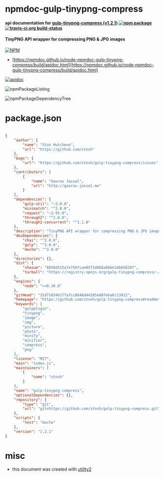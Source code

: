 # npmdoc-gulp-tinypng-compress

#### api documentation for  [gulp-tinypng-compress (v1.2.1)](https://github.com/stnvh/gulp-tinypng-compress#readme)  [![npm package](https://img.shields.io/npm/v/npmdoc-gulp-tinypng-compress.svg?style=flat-square)](https://www.npmjs.org/package/npmdoc-gulp-tinypng-compress) [![travis-ci.org build-status](https://api.travis-ci.org/npmdoc/node-npmdoc-gulp-tinypng-compress.svg)](https://travis-ci.org/npmdoc/node-npmdoc-gulp-tinypng-compress)

#### TinyPNG API wrapper for compressing PNG & JPG images

[![NPM](https://nodei.co/npm/gulp-tinypng-compress.png?downloads=true&downloadRank=true&stars=true)](https://www.npmjs.com/package/gulp-tinypng-compress)

- [https://npmdoc.github.io/node-npmdoc-gulp-tinypng-compress/build/apidoc.html](https://npmdoc.github.io/node-npmdoc-gulp-tinypng-compress/build/apidoc.html)

[![apidoc](https://npmdoc.github.io/node-npmdoc-gulp-tinypng-compress/build/screenCapture.buildCi.browser.%252Ftmp%252Fbuild%252Fapidoc.html.png)](https://npmdoc.github.io/node-npmdoc-gulp-tinypng-compress/build/apidoc.html)

![npmPackageListing](https://npmdoc.github.io/node-npmdoc-gulp-tinypng-compress/build/screenCapture.npmPackageListing.svg)

![npmPackageDependencyTree](https://npmdoc.github.io/node-npmdoc-gulp-tinypng-compress/build/screenCapture.npmPackageDependencyTree.svg)



# package.json

```json

{
    "author": {
        "name": "Stan Hutcheon",
        "url": "https://github.com/stnvh"
    },
    "bugs": {
        "url": "https://github.com/stnvh/gulp-tinypng-compress/issues"
    },
    "contributors": [
        {
            "name": "Gaurav Jassal",
            "url": "http://gaurav.jassal.me"
        }
    ],
    "dependencies": {
        "gulp-util": "~3.0.0",
        "minimatch": "^2.0.0",
        "request": "~2.55.0",
        "through2": "^2.0.0",
        "through2-concurrent": "^1.1.0"
    },
    "description": "TinyPNG API wrapper for compressing PNG & JPG images",
    "devDependencies": {
        "chai": "^2.0.0",
        "gulp": "^3.0.0",
        "mocha": "^2.0.0"
    },
    "directories": {},
    "dist": {
        "shasum": "8058d515a7e756fcae05f1d0b8a88be1db658297",
        "tarball": "https://registry.npmjs.org/gulp-tinypng-compress/-/gulp-tinypng-compress-1.2.1.tgz"
    },
    "engines": {
        "node": ">=0.10.0"
    },
    "gitHead": "31d71834617fa7cc8646d44205e88feba6c13912",
    "homepage": "https://github.com/stnvh/gulp-tinypng-compress#readme",
    "keywords": [
        "gulpplugin",
        "tinypng",
        "image",
        "img",
        "picture",
        "photo",
        "minify",
        "minifier",
        "compress",
        "png"
    ],
    "license": "MIT",
    "main": "index.js",
    "maintainers": [
        {
            "name": "stnvh"
        }
    ],
    "name": "gulp-tinypng-compress",
    "optionalDependencies": {},
    "repository": {
        "type": "git",
        "url": "git+https://github.com/stnvh/gulp-tinypng-compress.git"
    },
    "scripts": {
        "test": "mocha"
    },
    "version": "1.2.1"
}
```



# misc
- this document was created with [utility2](https://github.com/kaizhu256/node-utility2)
